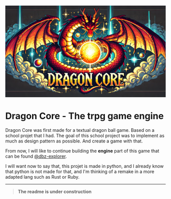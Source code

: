 ![banner](./assets/Dragon%20core%20banner.webp)

# Dragon Core - The trpg game engine

Dragon Core was first made for a textual dragon ball game. Based on a school projet that I had.
The goal of this school project was to implement as much as design pattern as possible. And create a game with that.

From now, I will like to continue building the **engine** part of this game that can be found [@dbz-explorer](https://github.com/nak0x/dbz-explorer).

I will want now to say that, this projet is made in python, and I already know that python is not made for that, and I'm thinking of a remake in a more adapted lang such as Rust or Ruby.

---

> **The readme is under construction**